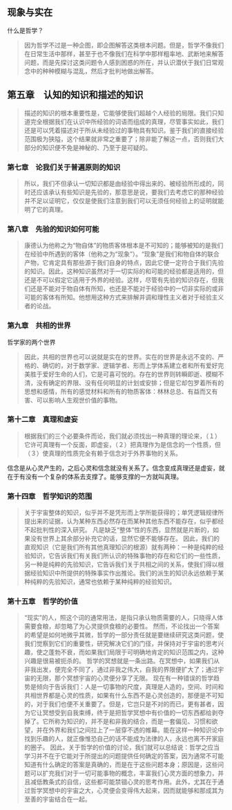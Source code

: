 ## 现象与实在

什么是哲学？

> 因为哲学不过是一种企图，即企图解答这类根本问题。但是，哲学不像我们在日常生活中那样，甚至于也不像我们在科学中那样粗率地、武断地来解答问题，而是先探讨这类问题令人感到困惑的所在，并认识潜伏于我们日常观念中的种种模糊与混乱，然后才批判地做出解答。 

## 第五章　认知的知识和描述的知识

> 描述的知识的根本重要性是，它能够使我们超越个人经验的局限。我们只知道完全根据我们在认识中所经验的词语而组成的真理，尽管事实如此，我们还是可以凭着描述对于所从未经验过的事物具有知识。鉴于我们的直接经验范围极为狭隘，这个结果就非常之重要了；除非能了解这一点，否则我们大部分的知识便不免是神秘的、乃至于是可疑的。 

### 第七章　论我们关于普遍原则的知识 

> 所以，我们不但承认一切知识都是由经验中得出来的、被经验所形成的，同时还应该承认有些知识是先验的，那意思是说，要我们去考虑它的那种经验并不足以证明它，仅仅是使我们注意到我们可以无须任何经验上的证明就能明了它的真理。 

### 第八章　先验的知识如何可能

> 康德认为他称之为“物自体”的物质客体根本是不可知的；能够被知的是我们在经验中所遇到的客体（他称之为“现象”）。“现象”是我们和物自体的联合产物，它肯定具有那些源于我们自身的特点，因此它便一定符合于我们先验的知识。因此，这种知识虽然对于一切实际的和可能的经验都是适用的，但还是不可以假定它适用于外界的经验。这样，尽管有先验的知识存在，但我们还是不能对于物自体有所知，也还是不能对于经验中的一切非实际的或非可能的客体有所知。他想用这种方式来排解并调和理性主义者对于经验主义者的论战。 

### 第九章　共相的世界 

哲学家的两个世界

> 因此，共相的世界也可以说就是实在的世界。实在的世界是永远不变的、严格的、确切的，对于数学家、逻辑学者、形而上学体系建立者和所有爱好完美胜于爱好生命的人们，它是可喜可悦的。存在的世界则转瞬即逝、模糊不清，没有确定的界限、没有任何明显的计划或安排；但是它却包罗着所有的思想和感情，所有的感觉材料和所有的物质客体：林林总总、有益而又有害、可以影响人生观世价值的事物。

### 第十二章　真理和虚妄

> 根据我们的三个必要条件而论，我们就必须找出一种真理的理论来，（１）它许可真理有一个反面，即虚妄，（２）把真理作为是信念的一个性质，但（３）使真理的性质完全有赖于信念对于外界事物的关系。 

信念是从心灵产生的，之后心灵和信念就没有关系了。信念变成真理还是虚妄，就在于有没有一个复杂的体系去支撑了。能够支撑的一方就叫真理。

### 第十四章　哲学知识的范围

> 关于宇宙整体的知识，似乎并不是凭形而上学所能获得的；单凭逻辑规律所提出来的证据，认为某种东西必然存在而某种其他东西不能存在，似乎都经不起批判性的深入研究。 凡是缺乏“整体”性的东西，显然就是片断的，如果没有世界上其余部分补充它的话，显然它便不能够存在。 因此，我们的直观知识（它是我们所有其他真理知识的根源）就有两种：一种是纯粹的经验知识，它告诉我们有关我们所认识的特殊事物的存在和它们的一些性质，另一种是纯粹的先验知识，它告诉我们关于共相之间的关系，使我们得以根据经验知识中所提供的特殊事实作出推论。我们的派生的知识永远依赖于某种纯粹的先验知识，通常也依赖于某种纯粹的经验知识。 

### 第十五章　哲学的价值

> “现实”的人，照这个词的通常用法，是指只承认物质需要的人，只晓得人体需要食粮，却忽略了为心灵提供食粮的必要性。 然而，不论找出一个答案的希望是如何地微乎其微，哲学的一部分责任就是要继续研究这类问题，使我们觉察到它们的重要性，研究解决它们的门径，并保持对于宇宙的思考兴趣，使之蓬勃不衰，而如果我们局限于可明确地肯定的知识范围之内，这种兴趣是很易被扼杀的。 哲学的冥想就是一条出路。在冥想中，如果我们从非我出发，便完全不同了，通过非我之伟大，自我的界限便扩大了；通过宇宙的无限，那个冥想宇宙的心灵便分享了无限。  现在有一种错误的哲学趋势是倾向于告诉我们：人是一切事物的尺度，真理是人造的，空间、时间和共相世界都是心灵的性质，如果有什么东西不是心灵创造的，那便是不可知的，对于我们也便不关重要了。但是，它岂只是不对的而已，更有甚者，因为它让冥想受到自我束缚，终于是把哲学冥想中有价值的一切东西都给剥夺掉了。它所称为知识的，并不是和非我的结合，而是一套偏见、习惯和欲望，并在外界和我们之间拉上了一层穿不透的帷幕。能在这样一种知识论中找到乐趣的人，就正像惟恐自己的话不能成为法律的人，永远也离不开家庭的圈子。  因此，关于哲学的价值的讨论，我们就可以总结说：哲学之应当学习并不在于它能对于所提出的问题提供任何确定的答案，因为通常不可能知道有什么确定的答案是真确的，而是在于这些问题本身；原因是，这些问题可以扩充我们对于一切可能事物的概念，丰富我们心灵方面的想象力，并且减低教条式的自信，这些都可能禁锢心灵的思考作用。此外，尤其在于通过哲学冥想中的宇宙之大，心灵便会变得伟大起来，因而就能够和那成其为至善的宇宙结合在一起。 